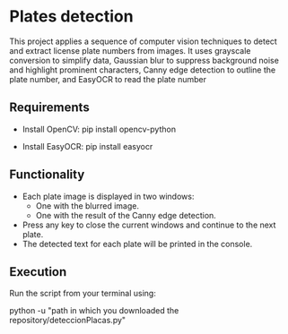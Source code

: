 # Plates detection
This project applies a sequence of computer vision techniques to detect and extract license plate numbers from images. It uses grayscale conversion to simplify data, Gaussian blur to suppress background noise and highlight prominent characters, Canny edge detection to outline the plate number, and EasyOCR to read the plate number

## Requirements

- Install OpenCV:
pip install opencv-python

- Install EasyOCR:
pip install easyocr

## Functionality

- Each plate image is displayed in two windows:
  - One with the blurred image.
  - One with the result of the Canny edge detection.
- Press any key to close the current windows and continue to the next plate.
- The detected text for each plate will be printed in the console.

## Execution

Run the script from your terminal using:

python -u "path in which you downloaded the repository/deteccionPlacas.py" 
